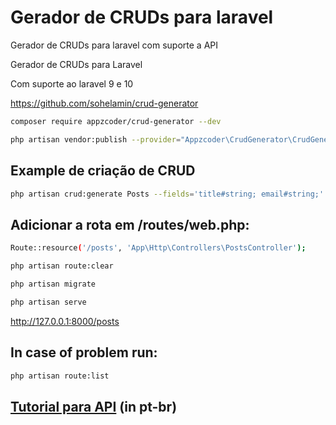 # Gerador de CRUDs para laravel
Gerador de CRUDs para laravel com suporte a API

Gerador de CRUDs para Laravel

Com suporte ao laravel 9 e 10

https://github.com/sohelamin/crud-generator
```sh
composer require appzcoder/crud-generator --dev

php artisan vendor:publish --provider="Appzcoder\CrudGenerator\CrudGeneratorServiceProvider"
```
## Example de criação de CRUD
```sh
php artisan crud:generate Posts --fields='title#string; email#string;' --controller-namespace=App\\Http\\Controllers --form-helper=html
```
## Adicionar a rota em /routes/web.php:
```sh
Route::resource('/posts', 'App\Http\Controllers\PostsController');

php artisan route:clear

php artisan migrate

php artisan serve
```
http://127.0.0.1:8000/posts

## In case of problem run:
```sh
php artisan route:list
```
## [Tutorial para API](api-tutorial.md) (in pt-br)
